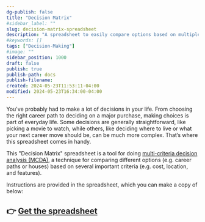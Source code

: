 ```yaml
---
dg-publish: false
title: "Decision Matrix"
#sidebar_label: ""
slug: decision-matrix-spreadsheet
description: "A spreadsheet to easily compare options based on multiple criteria."
#keywords: []
tags: ["Decision-Making"]
#image: ""
sidebar_position: 1000
draft: false
publish: true
publish-path: docs
publish-filename:
created: 2024-05-23T11:53:11-04:00
modified: 2024-05-23T16:34:00-04:00
---
```


You've probably had to make a lot of decisions in your life. From choosing the right career path to deciding on a major purchase, making choices is part of everyday life. Some decisions are generally straightforward, like picking a movie to watch, while others, like deciding where to live or what your next career move should be, can be much more complex. That’s where this spreadsheet comes in handy.

This "Decision Matrix" spreadsheet is a tool for doing [multi-criteria decision analysis (MCDA)](https://www.1000minds.com/decision-making/what-is-mcdm-mcda), a technique for comparing different options (e.g. career paths or houses) based on several important criteria (e.g. cost, location, and features).

Instructions are provided in the spreadsheet, which you can make a copy of below:

## 👉 [Get the spreadsheet](https://docs.google.com/spreadsheets/d/1ufTvUzUzHYASQ0Q8Demo-zer3pMnT6xg9ZJpQvSE5Ng/edit?usp=sharing)